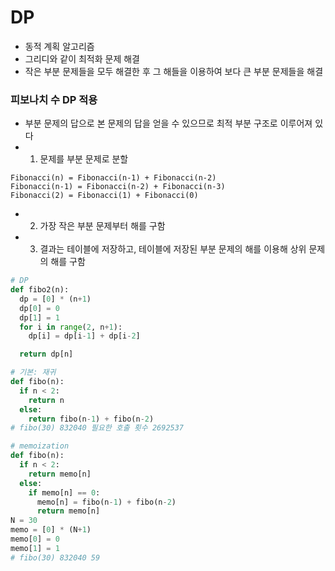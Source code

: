 # DP
- 동적 계획 알고리즘
- 그리디와 같이 최적화 문제 해결
- 작은 부분 문제들을 모두 해결한 후 그 해들을 이용하여 보다 큰 부분 문제들을 해결

### 피보나치 수 DP 적용
- 부분 문제의 답으로 본 문제의 답을 얻을 수 있으므로 최적 부분 구조로 이루어져 있다
- 1. 문제를 부분 문제로 분할
```
Fibonacci(n) = Fibonacci(n-1) + Fibonacci(n-2)
Fibonacci(n-1) = Fibonacci(n-2) + Fibonacci(n-3)
Fibonacci(2) = Fibonacci(1) + Fibonacci(0)
```
- 2. 가장 작은 부분 문제부터 해를 구함
- 3. 결과는 테이블에 저장하고, 테이블에 저장된 부분 문제의 해를 이용해 상위 문제의 해를 구함 

```python
# DP
def fibo2(n):
  dp = [0] * (n+1)
  dp[0] = 0
  dp[1] = 1
  for i in range(2, n+1):
    dp[i] = dp[i-1] + dp[i-2]

  return dp[n]
```

```python
# 기본: 재귀
def fibo(n):
  if n < 2:
    return n
  else:
    return fibo(n-1) + fibo(n-2)
# fibo(30) 832040 필요한 호출 횟수 2692537
```

```python
# memoization
def fibo(n):
  if n < 2:
    return memo[n]
  else:
    if memo[n] == 0:
      memo[n] = fibo(n-1) + fibo(n-2)
      return memo[n]
N = 30
memo = [0] * (N+1)
memo[0] = 0
memo[1] = 1
# fibo(30) 832040 59
```